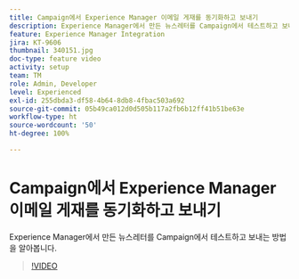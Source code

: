 ```yaml
---
title: Campaign에서 Experience Manager 이메일 게재를 동기화하고 보내기
description: Experience Manager에서 만든 뉴스레터를 Campaign에서 테스트하고 보내는 방법을 알아봅니다.
feature: Experience Manager Integration
jira: KT-9606
thumbnail: 340151.jpg
doc-type: feature video
activity: setup
team: TM
role: Admin, Developer
level: Experienced
exl-id: 255dbda3-df58-4b64-8db8-4fbac503a692
source-git-commit: 05b49ca012d0d505b117a2fb6b12ff41b51be63e
workflow-type: ht
source-wordcount: '50'
ht-degree: 100%

---
```


# Campaign에서 Experience Manager 이메일 게재를 동기화하고 보내기

Experience Manager에서 만든 뉴스레터를 Campaign에서 테스트하고 보내는 방법을 알아봅니다.

>[!VIDEO](https://video.tv.adobe.com/v/340151?quality=12&learn=on)
